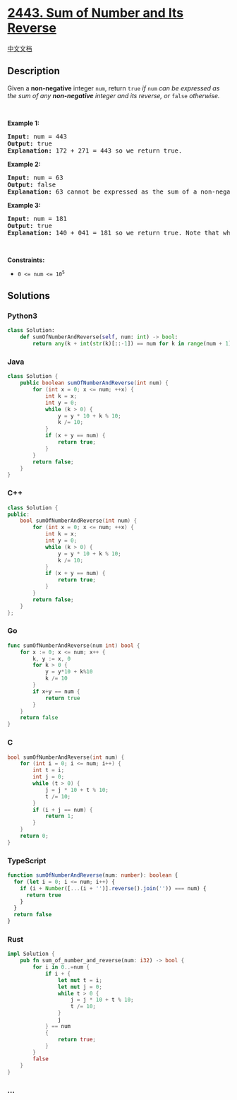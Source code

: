 # [2443. Sum of Number and Its Reverse](https://leetcode.com/problems/sum-of-number-and-its-reverse)

[中文文档](/solution/2400-2499/2443.Sum%20of%20Number%20and%20Its%20Reverse/README.md)

## Description

<p>Given a <strong>non-negative</strong> integer <code>num</code>, return <code>true</code><em> if </em><code>num</code><em> can be expressed as the sum of any <strong>non-negative</strong> integer and its reverse, or </em><code>false</code><em> otherwise.</em></p>

<p>&nbsp;</p>
<p><strong class="example">Example 1:</strong></p>

<pre>
<strong>Input:</strong> num = 443
<strong>Output:</strong> true
<strong>Explanation:</strong> 172 + 271 = 443 so we return true.
</pre>

<p><strong class="example">Example 2:</strong></p>

<pre>
<strong>Input:</strong> num = 63
<strong>Output:</strong> false
<strong>Explanation:</strong> 63 cannot be expressed as the sum of a non-negative integer and its reverse so we return false.
</pre>

<p><strong class="example">Example 3:</strong></p>

<pre>
<strong>Input:</strong> num = 181
<strong>Output:</strong> true
<strong>Explanation:</strong> 140 + 041 = 181 so we return true. Note that when a number is reversed, there may be leading zeros.
</pre>

<p>&nbsp;</p>
<p><strong>Constraints:</strong></p>

<ul>
	<li><code>0 &lt;= num &lt;= 10<sup>5</sup></code></li>
</ul>

## Solutions

<!-- tabs:start -->

### **Python3**

```python
class Solution:
    def sumOfNumberAndReverse(self, num: int) -> bool:
        return any(k + int(str(k)[::-1]) == num for k in range(num + 1))
```

### **Java**

```java
class Solution {
    public boolean sumOfNumberAndReverse(int num) {
        for (int x = 0; x <= num; ++x) {
            int k = x;
            int y = 0;
            while (k > 0) {
                y = y * 10 + k % 10;
                k /= 10;
            }
            if (x + y == num) {
                return true;
            }
        }
        return false;
    }
}
```

### **C++**

```cpp
class Solution {
public:
    bool sumOfNumberAndReverse(int num) {
        for (int x = 0; x <= num; ++x) {
            int k = x;
            int y = 0;
            while (k > 0) {
                y = y * 10 + k % 10;
                k /= 10;
            }
            if (x + y == num) {
                return true;
            }
        }
        return false;
    }
};
```

### **Go**

```go
func sumOfNumberAndReverse(num int) bool {
	for x := 0; x <= num; x++ {
		k, y := x, 0
		for k > 0 {
			y = y*10 + k%10
			k /= 10
		}
		if x+y == num {
			return true
		}
	}
	return false
}
```

### **C**

```c
bool sumOfNumberAndReverse(int num) {
    for (int i = 0; i <= num; i++) {
        int t = i;
        int j = 0;
        while (t > 0) {
            j = j * 10 + t % 10;
            t /= 10;
        }
        if (i + j == num) {
            return 1;
        }
    }
    return 0;
}
```

### **TypeScript**

```ts
function sumOfNumberAndReverse(num: number): boolean {
  for (let i = 0; i <= num; i++) {
    if (i + Number([...(i + '')].reverse().join('')) === num) {
      return true
    }
  }
  return false
}
```

### **Rust**

```rust
impl Solution {
    pub fn sum_of_number_and_reverse(num: i32) -> bool {
        for i in 0..=num {
            if i + {
                let mut t = i;
                let mut j = 0;
                while t > 0 {
                    j = j * 10 + t % 10;
                    t /= 10;
                }
                j
            } == num
            {
                return true;
            }
        }
        false
    }
}
```

### **...**

```

```

<!-- tabs:end -->

